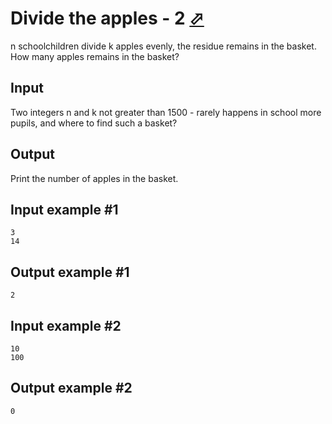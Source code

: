 # Divide the apples - 2 [⬀](https://www.e-olymp.com/en/problems/4717)

n schoolchildren divide k apples evenly, the residue remains in the basket. How many apples remains in the basket?

## Input
Two integers n and k not greater than 1500 - rarely happens in school more pupils, and where to find such a basket?

## Output
Print the number of apples in the basket.

## Input example #1
```
3
14
```

## Output example #1
```
2
```

## Input example #2
```
10
100
```

## Output example #2
```
0
```

